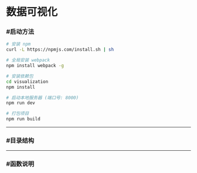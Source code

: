# 数据可视化 #

### #启动方法 ###

```bash
# 安装 npm
curl -L https://npmjs.com/install.sh | sh

# 全局安装 webpack
npm install webpack -g

# 安装依赖包
cd visualization
npm install

# 启动本地服务器 (端口号: 8000)
npm run dev

# 打包项目
npm run build
```

*****

### #目录结构 ###

*****

### #函数说明 ###
